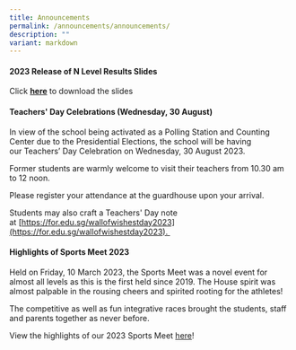 ```yaml
---
title: Announcements
permalink: /announcements/announcements/
description: ""
variant: markdown
---
```

#### **2023 Release of N Level Results Slides**

Click [**here**](/files/2023_N_Level_Release_of_Results_Slides.pdf) to download the slides





#### **Teachers' Day Celebrations (Wednesday, 30 August)**

In view of the school being activated as a Polling Station and Counting Center due to the Presidential Elections, the school will be having our Teachers’ Day Celebration on Wednesday, 30 August 2023. 


Former students are warmly welcome to visit their teachers from 10.30 am to 12 noon. 


Please register your attendance at the guardhouse upon your arrival.


Students may also craft a Teachers' Day note at [https://for.edu.sg/wallofwishestday2023](https://for.edu.sg/wallofwishestday2023). 

#### **Highlights of Sports Meet 2023** 

Held on Friday, 10 March 2023, the Sports Meet was a novel event for almost all levels as this is the first held since 2019. The House spirit was almost palpable in the rousing cheers and spirited rooting for the athletes! 

The competitive as well as fun integrative races brought the students, staff and parents together as never before. 

View the highlights of our 2023 Sports Meet [here](https://drive.google.com/file/d/13QA5KBQ2-AgZPUG6wBRosGvQzpjb9f8r/view?usp=share_link)!
